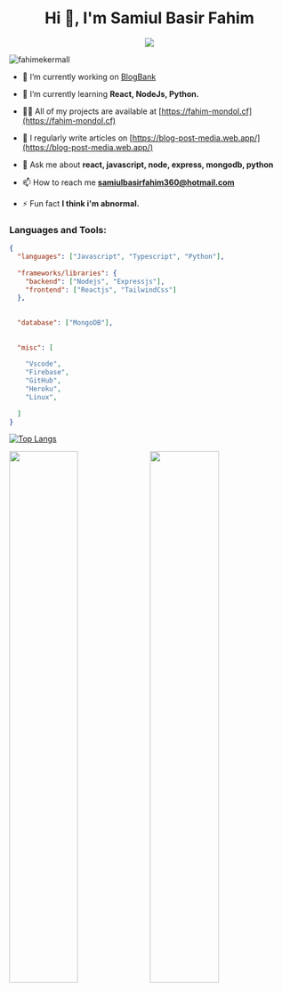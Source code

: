 <h1 align="center">Hi 👋, I'm Samiul Basir Fahim</h1>
<p align="center">
  <img src="https://readme-typing-svg.herokuapp.com?center=true&width=380&lines=Full+Stack+Node.js+Developer;">
</p>


<p align="left"> <img src="https://komarev.com/ghpvc/?username=fahimekermall&label=Profile%20views&color=0e75b6&style=flat" alt="fahimekermall" /> </p>

- 🔭 I’m currently working on [BlogBank](https://blog-post-media.web.app/)

- 🌱 I’m currently learning **React, NodeJs, Python.**

- 👨‍💻 All of my projects are available at [https://fahim-mondol.cf](https://fahim-mondol.cf)

- 📝 I regularly write articles on [https://blog-post-media.web.app/](https://blog-post-media.web.app/)

- 💬 Ask me about **react, javascript, node, express, mongodb, python**

- 📫 How to reach me **samiulbasirfahim360@hotmail.com**

- ⚡ Fun fact **I think i'm abnormal.**

<h3 align="left">Languages and Tools:</h3>

```json
{
  "languages": ["Javascript", "Typescript", "Python"],
  
  "frameworks/libraries": {
    "backend": ["Nodejs", "Expressjs"],
    "frontend": ["Reactjs", "TailwindCss"]
  },
  
  
  "database": ["MongoDB"],
  
  
  "misc": [
  
    "Vscode",
    "Firebase",
    "GitHub",
    "Heroku",
    "Linux",
    
  ]
}
```
[![Top Langs](https://github-readme-stats.vercel.app/api/top-langs/?username=fahimekermall)](https://github.com/anuraghazra/github-readme-stats)

<img width="49.5%" src="https://github-readme-stats.vercel.app/api?username=fahimekermall&show_icons=true&theme=nord&hide_border=true" />
<img width="49.5%" src="https://github-readme-streak-stats.herokuapp.com/?user=fahimekermall&theme=nord&hide_border=true" />
